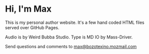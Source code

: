 # Hi, I'm Max 
This is my personal author website. It's a few hand coded HTML files served over GitHub Pages.

Audio is by Weird Bubba Studio. Type is MD IO by Mass-Driver.

Send questions and comments to max@bozotexino.mozmail.com
